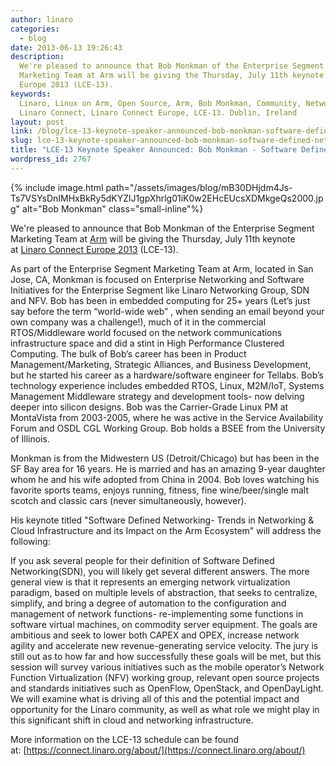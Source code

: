 ```yaml
---
author: linaro
categories:
  - blog
date: 2013-06-13 19:26:43
description:
  We're pleased to announce that Bob Monkman of the Enterprise Segment
  Marketing Team at Arm will be giving the Thursday, July 11th keynote at Linaro Connect
  Europe 2013 (LCE-13).
keywords:
  Linaro, Linux on Arm, Open Source, Arm, Bob Monkman, Community, Networking,
  Linaro Connect, Linaro Connect Europe, LCE-13. Dublin, Ireland
layout: post
link: /blog/lce-13-keynote-speaker-announced-bob-monkman-software-defined-networking/
slug: lce-13-keynote-speaker-announced-bob-monkman-software-defined-networking
title: "LCE-13 Keynote Speaker Announced: Bob Monkman - Software Defined Networking"
wordpress_id: 2767
---
```


{% include image.html path="/assets/images/blog/mB30DHjdm4Js-Ts7VSYsDnIMHxBkRy5dKYZlJ1gpXhrlg01iK0w2EHcEUcsXDMkgeQs2000.jpg" alt="Bob Monkman" class="small-inline"%}

We're pleased to announce that Bob Monkman of the Enterprise Segment Marketing Team at [Arm](http://www.arm.com/) will be giving the Thursday, July 11th keynote at [Linaro Connect Europe 2013](https://connect.linaro.org) (LCE-13).

As part of the Enterprise Segment Marketing Team at Arm, located in San Jose, CA, Monkman is focused on Enterprise Networking and Software Initiatives for the Enterprise Segment like Linaro Networking Group, SDN and NFV. Bob has been in embedded computing for 25+ years (Let’s just say before the term “world-wide web” , when sending an email beyond your own company was a challenge!), much of it in the commercial RTOS/Middleware world focused on the network communications infrastructure space and did a stint in High Performance Clustered Computing. The bulk of Bob’s career has been in Product Management/Marketing, Strategic Alliances, and Business Development, but he started his career as a hardware/software engineer for Tellabs. Bob’s technology experience includes embedded RTOS, Linux, M2M/IoT, Systems Management Middleware strategy and development tools- now delving deeper into silicon designs. Bob was the Carrier-Grade Linux PM at MontaVista from 2003-2005, where he was active in the Service Availability Forum and OSDL CGL Working Group. Bob holds a BSEE from the University of Illinois.

Monkman is from the Midwestern US (Detroit/Chicago) but has been in the SF Bay area for 16 years. He is married and has an amazing 9-year daughter whom he and his wife adopted from China in 2004. Bob loves watching his favorite sports teams, enjoys running, fitness, fine wine/beer/single malt scotch and classic cars (never simultaneously, however).

His keynote titled "Software Defined Networking- Trends in Networking & Cloud Infrastructure and its Impact on the Arm Ecosystem" will address the following:

If you ask several people for their definition of Software Defined Networking(SDN), you will likely get several different answers. The more general view is that it represents an emerging network virtualization paradigm, based on multiple levels of abstraction, that seeks to centralize, simplify, and bring a degree of automation to the configuration and management of network functions- re-implementing some functions in software virtual machines, on commodity server equipment. The goals are ambitious and seek to lower both CAPEX and OPEX, increase network agility and accelerate new revenue-generating service velocity. The jury is still out as to how far and how successfully these goals will be met, but this session will survey various initiatives such as the mobile operator’s Network Function Virtualization (NFV) working group, relevant open source projects and standards initiatives such as OpenFlow, OpenStack, and OpenDayLight. We will examine what is driving all of this and the potential impact and opportunity for the Linaro community, as well as what role we might play in this significant shift in cloud and networking infrastructure.

More information on the LCE-13 schedule can be found at: [https://connect.linaro.org/about/](https://connect.linaro.org/about/)
